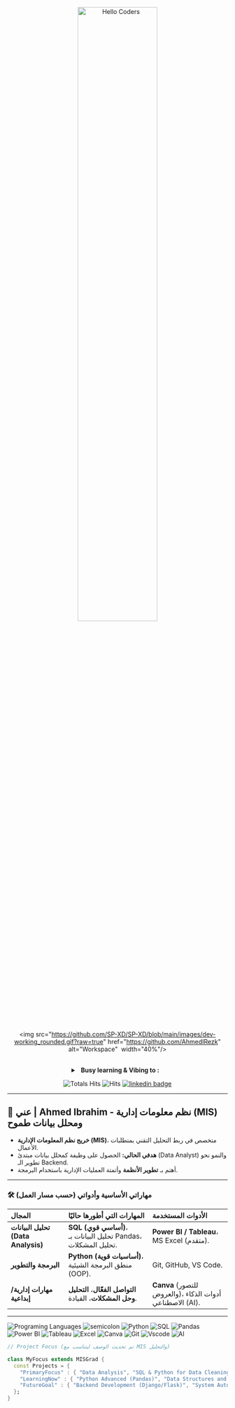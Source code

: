 <div align="center" width="50">

<img src="https://github.com/SP-XD/SP-XD/blob/main/images/hellocoders_rounded.gif?raw=true" href="https://github.com/AhmedIRezk" alt="Hello Coders" width="60%"/> <br>
<img src="https://github.com/SP-XD/SP-XD/blob/main/images/dev-working_rounded.gif?raw=true" href="https://github.com/AhmedIRezk" alt="Workspace"  width="40%"/><br> 

<details>
<p><strong> <summary>  Busy learning & Vibing to :   </summary> </strong></p>
[![Spotify](https://spotify-readme.sp-xd.vercel.app/api/spotify)](https://open.spotify.com/user/somnathpaul) <be>

</details>

![Totals Hits](https://komarev.com/ghpvc/?username=AhmedIRezk&style=flat&color=blue&label=PROFILE+VIEWS)
![Hits](https://hits.seeyoufarm.com/api/count/incr/badge.svg?url=https%3A%2F%2Fgithub.com%2FAhmedIRezk&count_bg=%231572B6&title_bg=%23555555&icon=mediafire.svg&icon_color=%23E7E7E7&title=HITS&edge_flat=false)
[![linkedin badge](https://img.shields.io/badge/LinkedIn-0077B5?style=flat&logo=linkedin)](https://www.linkedin.com/in/ahmed-irezk) <br>
</div>

<hr></hr>

## 🚀 عني | **Ahmed Ibrahim - نظم معلومات إدارية (MIS) ومحلل بيانات طموح**

* **خريج نظم المعلومات الإدارية (MIS)**، متخصص في ربط التحليل التقني بمتطلبات الأعمال.
* **هدفي الحالي:** الحصول على وظيفة كمحلل بيانات مبتدئ (Data Analyst) والنمو نحو تطوير الـ Backend.
* أهتم بـ **تطوير الأنظمة** وأتمتة العمليات الإدارية باستخدام البرمجة.

---

### 🛠️ مهاراتي الأساسية وأدواتي (حسب مسار العمل)

| المجال | المهارات التي أطورها حاليًا | الأدوات المستخدمة |
| :--- | :--- | :--- |
| **تحليل البيانات (Data Analysis)** | **SQL (أساسي قوي)**، تحليل البيانات بـ Pandas، تحليل المشكلات. | **Power BI / Tableau**، MS Excel (متقدم). |
| **البرمجة والتطوير** | **Python (أساسيات قوية)**، منطق البرمجة الشيئية (OOP). | Git, GitHub, VS Code. |
| **مهارات إدارية/إبداعية** | **التواصل الفعّال**، **التحليل وحل المشكلات**، القيادة. | **Canva** (للتصور والعروض)، أدوات الذكاء الاصطناعي (AI). |

---

![Programing Languages](https://img.shields.io/badge/-%F0%9F%9A%80%20Tools%20I%20use-orange)
![semicolon](https://img.shields.io/badge/-%3A-orange)
![Python](https://img.shields.io/badge/Python-3776AB?style=flat&logo=python&logoColor=white)
![SQL](https://img.shields.io/badge/SQL-4479A1?style=flat&logo=postgresql&logoColor=white)
![Pandas](https://img.shields.io/badge/Pandas-150458?style=flat&logo=pandas&logoColor=white)
![Power BI](https://img.shields.io/badge/Power_BI-F2C811?style=flat&logo=power-bi&logoColor=black)
![Tableau](https://img.shields.io/badge/Tableau-E97627?style=flat&logo=tableau&logoColor=white)
![Excel](https://img.shields.io/badge/Microsoft_Excel-217346?style=flat&logo=microsoft-excel&logoColor=white)
![Canva](https://img.shields.io/badge/Canva-00C4CC?style=flat&logo=canva&logoColor=white)
![Git](https://img.shields.io/badge/GIT-E44C30?style=flat&logo=git&logoColor=white)
![Vscode](https://img.shields.io/badge/Visual_Studio_Code-0078D4?style=flat&logo=visual%20studio%20code&logoColor=white)
![AI](https://img.shields.io/badge/AI%20Tools-5D3FD3?style=flat&logo=openai&logoColor=white)


```dart
// Project Focus (تم تحديث الوصف ليتناسب مع MIS والتحليل)

class MyFocus extends MISGrad { 
  const Projects = {  
    "PrimaryFocus" : { "Data Analysis", "SQL & Python for Data Cleaning", "Power BI Dashboards" },
    "LearningNow" : { "Python Advanced (Pandas)", "Data Structures and Algorithms" },
    "FutureGoal" : { "Backend Development (Django/Flask)", "System Automation" }
  };
}
